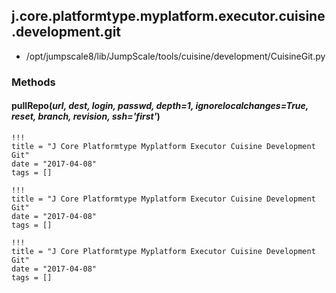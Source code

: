 <!-- toc -->
## j.core.platformtype.myplatform.executor.cuisine.development.git

- /opt/jumpscale8/lib/JumpScale/tools/cuisine/development/CuisineGit.py

### Methods

#### pullRepo(*url, dest, login, passwd, depth=1, ignorelocalchanges=True, reset, branch, revision, ssh='first'*) 


```
!!!
title = "J Core Platformtype Myplatform Executor Cuisine Development Git"
date = "2017-04-08"
tags = []
```

```
!!!
title = "J Core Platformtype Myplatform Executor Cuisine Development Git"
date = "2017-04-08"
tags = []
```

```
!!!
title = "J Core Platformtype Myplatform Executor Cuisine Development Git"
date = "2017-04-08"
tags = []
```
